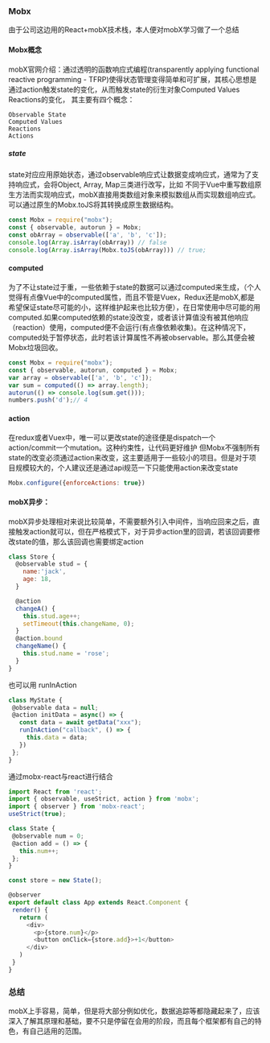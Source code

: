 ### Mobx
由于公司这边用的React+mobX技术栈，本人便对mobX学习做了一个总结
#### Mobx概念
mobX官网介绍：通过透明的函数响应式编程(transparently applying functional reactive programming - TFRP)使得状态管理变得简单和可扩展，其核心思想是通过action触发state的变化，从而触发state的衍生对象Computed Values Reactions的变化，
其主要有四个概念：

	Observable State
	Computed Values
	Reactions
	Actions
##### state
state对应应用原始状态，通过observable响应式让数据变成响应式，通常为了支持响应式，会将Object, Array, Map三类进行改写，比如 不同于Vue中重写数组原生方法而实现响应式，mobX直接用类数组对象来模拟数组从而实现数组响应式。可以通过原生的Mobx.toJS将其转换成原生数据结构。
```javascript
const Mobx = require("mobx");
const { observable, autorun } = Mobx;
const obArray = observable(['a', 'b', 'c']);
console.log(Array.isArray(obArray)) // false
console.log(Array.isArray(Mobx.toJS(obArray))) // true;
```
#### computed
为了不让state过于重，一些依赖于state的数据可以通过computed来生成，（个人觉得有点像Vue中的computed属性，而且不管是Vuex，Redux还是mobX,都是希望保证state尽可能的小，这样维护起来也比较方便），在日常使用中尽可能的用computed.如果computed依赖的state没改变，或者该计算值没有被其他响应（reaction）使用，computed便不会运行(有点像依赖收集)。在这种情况下，computed处于暂停状态，此时若该计算属性不再被observable。那么其便会被Mobx垃圾回收。
```javascript
const Mobx = require("mobx");
const { observable, autorun, computed } = Mobx;
var array = observable(['a', 'b', 'c']);
var sum = computed(() => array.length);
autorun(() => console.log(sum.get()));
numbers.push('d');// 4
```
#### action
在redux或者Vuex中，唯一可以更改state的途径便是dispatch一个action/commit一个mutation。这种约束性，让代码更好维护
但Mobx不强制所有state的改变必须通过action来改变，这主要适用于一些较小的项目。但是对于项目规模较大的，个人建议还是通过api规范一下只能使用action来改变state
```javascript
Mobx.configure({enforceActions: true})
```
#### mobX异步：
mobX异步处理相对来说比较简单，不需要额外引入中间件，当响应回来之后，直接触发action就可以，但在严格模式下，对于异步action里的回调，若该回调要修改state的值，那么该回调也需要绑定action
```javascript
class Store {
  @observable stud = {
	name:'jack',
	age: 18,
  }

  @action
  changeA() {
    this.stud.age++;
    setTimeout(this.changeName, 0);
  }
  @action.bound
  changeName() {
    this.stud.name = 'rose';
  }
}
```
也可以用 runInAction
 ```javascript
class MyState {
  @observable data = null;
  @action initData = async() => {
    const data = await getData("xxx");
    runInAction("callback", () => {
      this.data = data;
    })
  };
}
```
通过mobx-react与react进行结合
 ```javascript
import React from 'react';
import { observable, useStrict, action } from 'mobx';
import { observer } from 'mobx-react';
useStrict(true);

class State {
  @observable num = 0;
  @action add = () => {
    this.num++;
  };
}

const store = new State();

@observer
export default class App extends React.Component {
  render() {
    return (
      <div>
        <p>{store.num}</p>
        <button onClick={store.add}>+1</button>
      </div>
    )
  }
}
```
### 总结
mobX上手容易，简单，但是将大部分例如优化，数据追踪等都隐藏起来了，应该深入了解其原理和基础，要不只是停留在会用的阶段，而且每个框架都有自己的特色，有自己适用的范围。



